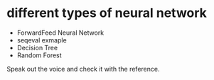 # different types of neural network 
* ForwardFeed Neural Network
* seqeval exmaple
* Decision Tree
* Random Forest

Speak out the voice and check it with the reference.
